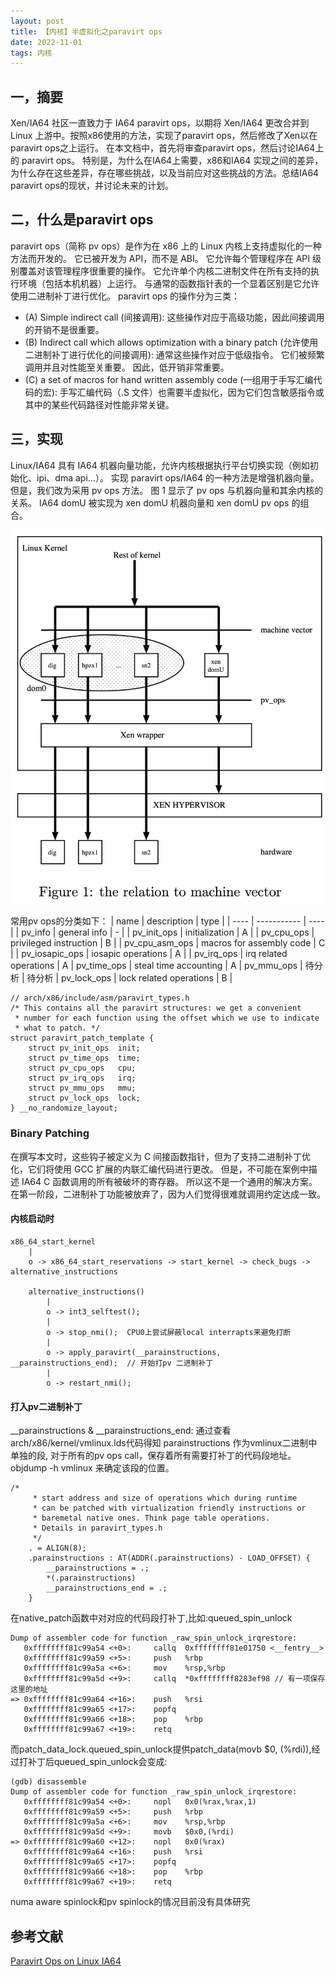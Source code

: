 ```yaml
---
layout: post
title: 【内核】半虚拟化之paravirt ops
date: 2022-11-01
tags: 内核
---
```


## 一，摘要

Xen/IA64 社区一直致力于 IA64 paravirt ops，以期将 Xen/IA64 更改合并到 Linux 上游中。按照x86使用的方法，实现了paravirt ops，然后修改了Xen以在paravirt ops之上运行。 在本文档中，首先将审查paravirt ops，然后讨论IA64上的 paravirt ops。 特别是，为什么在IA64上需要，x86和IA64 实现之间的差异，为什么存在这些差异，存在哪些挑战，以及当前应对这些挑战的方法。总结IA64 paravirt ops的现状，并讨论未来的计划。

## 二，什么是paravirt ops

paravirt ops（简称 pv ops）是作为在 x86 上的 Linux 内核上支持虚拟化的一种方法而开发的。 它已被开发为 API，而不是 ABI。 它允许每个管理程序在 API 级别覆盖对该管理程序很重要的操作。 它允许单个内核二进制文件在所有支持的执行环境（包括本机机器）上运行。 与通常的函数指针表的一个显着区别是它允许使用二进制补丁进行优化。
paravirt ops 的操作分为三类：
- (A) Simple indirect call (间接调用):
  这些操作对应于高级功能，因此间接调用的开销不是很重要。
- (B) Indirect call which allows optimization with a binary patch (允许使用二进制补丁进行优化的间接调用):
  通常这些操作对应于低级指令。 它们被频繁调用并且对性能至关重要。 因此，低开销非常重要。
- (C) a set of macros for hand written assembly code (一组用于手写汇编代码的宏):
  手写汇编代码（.S 文件）也需要半虚拟化，因为它们包含敏感指令或其中的某些代码路径对性能非常关键。

## 三，实现

Linux/IA64 具有 IA64 机器向量功能，允许内核根据执行平台切换实现（例如初始化、ipi、dma api...）。 实现 paravirt ops/IA64 的一种方法是增强机器向量。 但是，我们改为采用 pv ops 方法。 图 1 显示了 pv ops 与机器向量和其余内核的关系。 IA64 domU 被实现为 xen domU 机器向量和 xen domU pv ops 的组合。

<img src="../images/posts/20221101-Paravirt/Figure1.png" width="700px" />

常用pv ops的分类如下：
| name | description | type |
| ---- | ----------- | ---- |
| pv_info | general info | - |
| pv_init_ops | initialization | A |
| pv_cpu_ops | privileged instruction | B |
| pv_cpu_asm_ops | macros for assembly code | C |
| pv_iosapic_ops | iosapic operations | A |
| pv_irq_ops | irq related operations | A |
 pv_time_ops | steal time accounting | A |
 pv_mmu_ops | 待分析 | 待分析 |
 pv_lock_ops | lock related operations | B |

```
// arch/x86/include/asm/paravirt_types.h
/* This contains all the paravirt structures: we get a convenient
 * number for each function using the offset which we use to indicate
 * what to patch. */
struct paravirt_patch_template {
	struct pv_init_ops	init;
	struct pv_time_ops	time;
	struct pv_cpu_ops	cpu;
	struct pv_irq_ops	irq;
	struct pv_mmu_ops	mmu;
	struct pv_lock_ops	lock;
} __no_randomize_layout;
```

### Binary Patching

在撰写本文时，这些钩子被定义为 C 间接函数指针，但为了支持二进制补丁优化，它们将使用 GCC 扩展的内联汇编代码进行更改。 但是，不可能在案例中描述 IA64 C 函数调用的所有被破坏的寄存器。 所以这不是一个通用的解决方案。
在第一阶段，二进制补丁功能被放弃了，因为人们觉得很难就调用约定达成一致。

#### 内核启动时
```
x86_64_start_kernel
    |
    o -> x86_64_start_reservations -> start_kernel -> check_bugs -> alternative_instructions

    alternative_instructions()
        |
        o -> int3_selftest();
        |
        o -> stop_nmi();  CPU0上尝试屏蔽local interrapts来避免打断
        |
        o -> apply_paravirt(__parainstructions, __parainstructions_end);  // 开始打pv 二进制补丁
        |
        o -> restart_nmi();
```

#### 打入pv二进制补丁

__parainstructions & __parainstructions_end:
通过查看arch/x86/kernel/vmlinux.lds代码得知 parainstructions 作为vmlinux二进制中单独的段, 对于所有的pv ops call，保存着所有需要打补丁的代码段地址。objdump -h vmlinux 来确定该段的位置。
```
/*
	 * start address and size of operations which during runtime
	 * can be patched with virtualization friendly instructions or
	 * baremetal native ones. Think page table operations.
	 * Details in paravirt_types.h
	 */
	. = ALIGN(8);
	.parainstructions : AT(ADDR(.parainstructions) - LOAD_OFFSET) {
		__parainstructions = .;
		*(.parainstructions)
		__parainstructions_end = .;
	}
```

在native_patch函数中对对应的代码段打补丁,比如:queued_spin_unlock
```
Dump of assembler code for function _raw_spin_unlock_irqrestore:
   0xffffffff81c99a54 <+0>:     callq  0xffffffff81e01750 <__fentry__>
   0xffffffff81c99a59 <+5>:     push   %rbp
   0xffffffff81c99a5a <+6>:     mov    %rsp,%rbp
   0xffffffff81c99a5d <+9>:     callq  *0xffffffff8283ef98 // 有一项保存这里的地址
=> 0xffffffff81c99a64 <+16>:    push   %rsi
   0xffffffff81c99a65 <+17>:    popfq  
   0xffffffff81c99a66 <+18>:    pop    %rbp
   0xffffffff81c99a67 <+19>:    retq
```
而patch_data_lock.queued_spin_unlock提供patch_data(movb $0, (%rdi)),经过打补丁后queued_spin_unlock会变成:
```
(gdb) disassemble 
Dump of assembler code for function _raw_spin_unlock_irqrestore:
   0xffffffff81c99a54 <+0>:     nopl   0x0(%rax,%rax,1)
   0xffffffff81c99a59 <+5>:     push   %rbp
   0xffffffff81c99a5a <+6>:     mov    %rsp,%rbp
   0xffffffff81c99a5d <+9>:     movb   $0x0,(%rdi)
=> 0xffffffff81c99a60 <+12>:    nopl   0x0(%rax)
   0xffffffff81c99a64 <+16>:    push   %rsi
   0xffffffff81c99a65 <+17>:    popfq  
   0xffffffff81c99a66 <+18>:    pop    %rbp
   0xffffffff81c99a67 <+19>:    retq
```
numa aware spinlock和pv spinlock的情况目前没有具体研究


## 参考文献
[Paravirt Ops on Linux IA64](https://www.valinux.co.jp/wp/wp-content/uploads/2008/06/20080623_02.pdf)
